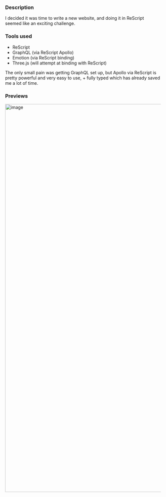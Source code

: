 ### Description
I decided it was time to write a new website, and doing it in ReScript seemed like an exciting challenge.

### Tools used
- ReScript
- GraphQL (via ReScript Apollo)
- Emotion (via ReScript binding)
- Three.js (will attempt at binding with ReScript)

The only small pain was getting GraphQL set up, but Apollo via ReScript is pretty powerful and very easy to use, + fully typed which has already saved me a lot of time.


### Previews
<img width="1253" alt="image" src="https://user-images.githubusercontent.com/64713032/191373319-505c0ab9-93a5-4319-82eb-0f4830657c0a.png">
